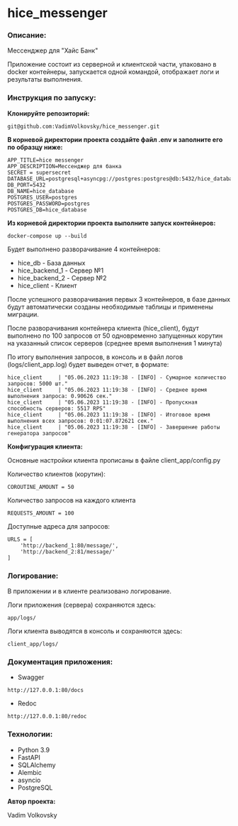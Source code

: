 # hice_messenger


### Описание:
Мессенджер для "Хайс Банк"

Приложение состоит из серверной и клиентской части, упаковано в docker контейнеры, запускается одной командой, отображает логи и результаты выполнения.

### Инструкция по запуску:
**Клонируйте репозиторий:**
```
git@github.com:VadimVolkovsky/hice_messenger.git
```

**В корневой директории проекта создайте файл .env и заполните его по образцу ниже:**
```
APP_TITLE=hice messenger
APP_DESCRIPTION=Мессенджер для банка
SECRET = supersecret
DATABASE_URL=postgresql+asyncpg://postgres:postgres@db:5432/hice_database
DB_PORT=5432
DB_NAME=hice_database
POSTGRES_USER=postgres
POSTGRES_PASSWORD=postgres
POSTGRES_DB=hice_database
```

**Из корневой директории проекта выполните запуск контейнеров:**
```
docker-compose up --build
```

Будет выполнено разворачивание 4 контейнеров:

- hice_db - База данных
- hice_backend_1 - Сервер №1
- hice_backend_2 - Сервер №2
- hice_client - Клиент

После успешного разворачивания первых 3 контейнеров, в базе данных будут автоматически созданы необходимые таблицы и применены миграции.

После разворачивания контейнера клиента (hice_client), будут выполнено по 100 запросов от 50 одновременно запущенных корутин на указанный список серверов (среднее время выполнения 1 минута)

По итогу выполнения запросов, в консоль и в файл логов (logs/client_app.log) будет выведен отчет, в формате:
```
hice_client     | "05.06.2023 11:19:38 - [INFO] - Сумарное количество запросов: 5000 шт."
hice_client     | "05.06.2023 11:19:38 - [INFO] - Среднее время выполнения запроса: 0.90626 сек."
hice_client     | "05.06.2023 11:19:38 - [INFO] - Пропускная способность серверов: 5517 RPS"
hice_client     | "05.06.2023 11:19:38 - [INFO] - Итоговое время выполнения всех запросов: 0:01:07.872621 сек."
hice_client     | "05.06.2023 11:19:38 - [INFO] - Завершение работы генератора запросов"
```


**Конфигурация клиента:**

Основные настройки клиента прописаны в файле client_app/config.py

Количество клиентов (корутин):
```
COROUTINE_AMOUNT = 50
```

Количество запросов на каждого клиента
```
REQUESTS_AMOUNT = 100
```

Доступные адреса для запросов:
```
URLS = [
    'http://backend_1:80/message/',
    'http://backend_2:81/message/'
]
```

### Логирование:
В приложении и в клиенте реализовано логирование.

Логи приложения (сервера) сохраняются здесь:
```
app/logs/
```

Логи клиента выводятся в консоль и сохраняются здесь:
```
client_app/logs/
```


### Документация приложения:
- Swagger
```
http://127.0.0.1:80/docs
```

- Redoc
```
http://127.0.0.1:80/redoc
```



### Технологии:
- Python 3.9
- FastAPI
- SQLAlchemy
- Alembic
- asyncio
- PostgreSQL


**Автор проекта:**

Vadim Volkovsky
